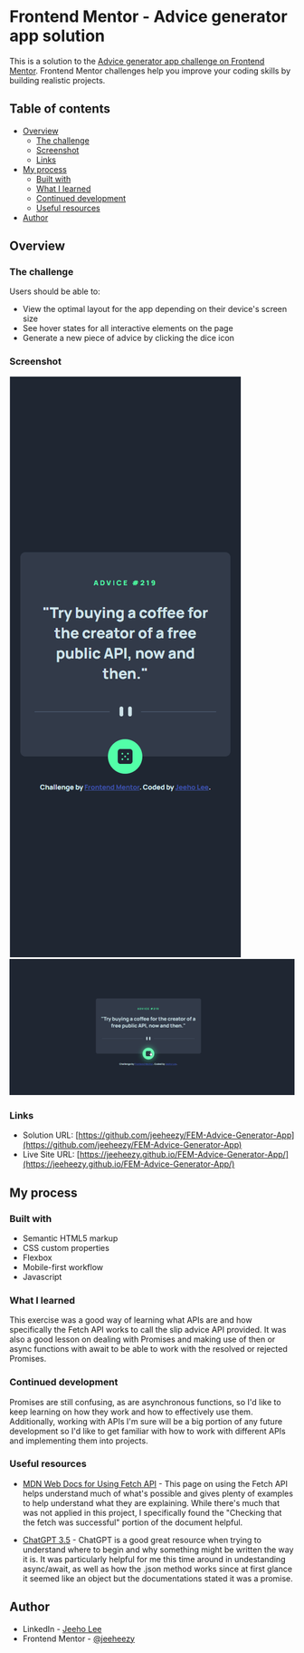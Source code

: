 # Frontend Mentor - Advice generator app solution

This is a solution to the [Advice generator app challenge on Frontend Mentor](https://www.frontendmentor.io/challenges/advice-generator-app-QdUG-13db). Frontend Mentor challenges help you improve your coding skills by building realistic projects.

## Table of contents

- [Overview](#overview)
  - [The challenge](#the-challenge)
  - [Screenshot](#screenshot)
  - [Links](#links)
- [My process](#my-process)
  - [Built with](#built-with)
  - [What I learned](#what-i-learned)
  - [Continued development](#continued-development)
  - [Useful resources](#useful-resources)
- [Author](#author)


## Overview

### The challenge

Users should be able to:

- View the optimal layout for the app depending on their device's screen size
- See hover states for all interactive elements on the page
- Generate a new piece of advice by clicking the dice icon

### Screenshot

![Mobile Screenshot](./images/Mobile-Screenshot.png)
![Desktop Screenshot](./images/Desktop-Screenshot.png)


### Links

- Solution URL: [https://github.com/jeeheezy/FEM-Advice-Generator-App](https://github.com/jeeheezy/FEM-Advice-Generator-App)
- Live Site URL: [https://jeeheezy.github.io/FEM-Advice-Generator-App/](https://jeeheezy.github.io/FEM-Advice-Generator-App/)

## My process

### Built with

- Semantic HTML5 markup
- CSS custom properties
- Flexbox
- Mobile-first workflow
- Javascript


### What I learned

This exercise was a good way of learning what APIs are and how specifically the Fetch API works to call the slip advice API provided. It was also a good lesson on dealing with Promises and making use of then or async functions with await to be able to work with the resolved or rejected Promises. 

### Continued development

Promises are still confusing, as are asynchronous functions, so I'd like to keep learning on how they work and how to effectively use them. Additionally, working with APIs I'm sure will be a big portion of any future development so I'd like to get familiar with how to work with different APIs and implementing them into projects.

### Useful resources

- [MDN Web Docs for Using Fetch API](https://developer.mozilla.org/en-US/docs/Web/API/Fetch_API/Using_Fetch) - This page on using the Fetch API helps understand much of what's possible and gives plenty of examples to help understand what they are explaining. While there's much that was not applied in this project, I specifically found the "Checking that the fetch was successful" portion of the document helpful.

- [ChatGPT 3.5](https://chat.openai.com/) - ChatGPT is a good great resource when trying to understand where to begin and why something might be written the way it is. It was particularly helpful for me this time around in undestanding async/await, as well as how the .json method works since at first glance it seemed like an object but the documentations stated it was a promise.


## Author

- LinkedIn - [Jeeho Lee](https://www.linkedin.com/in/jeeho-lee-719852182/)
- Frontend Mentor - [@jeeheezy](https://www.frontendmentor.io/profile/jeeheezy)

